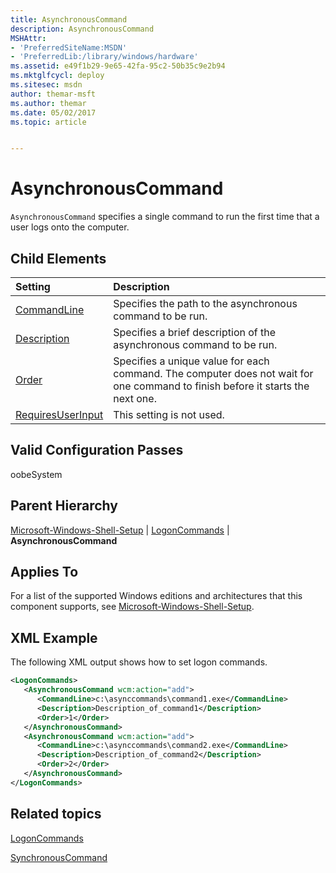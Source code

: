```yaml
---
title: AsynchronousCommand
description: AsynchronousCommand
MSHAttr:
- 'PreferredSiteName:MSDN'
- 'PreferredLib:/library/windows/hardware'
ms.assetid: e49f1b29-9e65-42fa-95c2-50b35c9e2b94
ms.mktglfcycl: deploy
ms.sitesec: msdn
author: themar-msft
ms.author: themar
ms.date: 05/02/2017
ms.topic: article


---
```

# AsynchronousCommand

`AsynchronousCommand` specifies a single command to run the first time that a user logs onto the computer.

## Child Elements

| Setting                 | Description                                                                           |
|:------------------------|:--------------------------------------------------------------------------------------|
| [CommandLine](microsoft-windows-shell-setup-logoncommands-asynchronouscommand-commandline.md) | Specifies the path to the asynchronous command to be run. |
| [Description](microsoft-windows-shell-setup-logoncommands-asynchronouscommand-description.md) | Specifies a brief description of the asynchronous command to be run. |
| [Order](microsoft-windows-shell-setup-logoncommands-asynchronouscommand-order.md) | Specifies a unique value for each command. The computer does not wait for one command to finish before it starts the next one. |
| [RequiresUserInput](microsoft-windows-shell-setup-logoncommands-asynchronouscommand-requiresuserinput.md) | This setting is not used. |

## Valid Configuration Passes

oobeSystem

## Parent Hierarchy

[Microsoft-Windows-Shell-Setup](microsoft-windows-shell-setup.md) | [LogonCommands](microsoft-windows-shell-setup-logoncommands.md) | **AsynchronousCommand**

## Applies To

For a list of the supported Windows editions and architectures that this component supports, see [Microsoft-Windows-Shell-Setup](microsoft-windows-shell-setup.md).

## XML Example

The following XML output shows how to set logon commands.

```XML
<LogonCommands>
   <AsynchronousCommand wcm:action="add">
      <CommandLine>c:\asynccommands\command1.exe</CommandLine>
      <Description>Description_of_command1</Description>
      <Order>1</Order>
   </AsynchronousCommand>
   <AsynchronousCommand wcm:action="add">
      <CommandLine>c:\asynccommands\command2.exe</CommandLine>
      <Description>Description_of_command2</Description>
      <Order>2</Order>
   </AsynchronousCommand>
</LogonCommands>
```

## Related topics

[LogonCommands](microsoft-windows-shell-setup-logoncommands.md)

[SynchronousCommand](microsoft-windows-shell-setup-firstlogoncommands-synchronouscommand.md)
